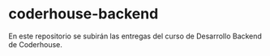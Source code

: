 # coderhouse-backend
En este repositorio se subirán las entregas del curso de Desarrollo Backend de Coderhouse.
